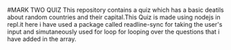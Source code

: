 #MARK TWO QUIZ
This repository contains a quiz which has a basic deatils about random countries and their capital.This Quiz is made using nodejs in repl.it here i have used a package called readline-sync for taking the user's input and simutaneously used for loop for looping over the questions that i have added in the array.